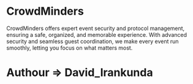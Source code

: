 
# CrowdMinders

CrowdMinders offers expert event security and protocol management, ensuring a safe, organized, and memorable experience. With advanced security and seamless guest coordination, we make every event run smoothly, letting you focus on what matters most.

# Authour => David_Irankunda 

